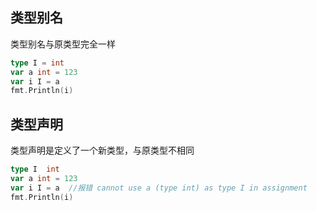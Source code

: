 ## 类型别名

类型别名与原类型完全一样

```go
type I = int
var a int = 123
var i I = a
fmt.Println(i)
```

## 类型声明

类型声明是定义了一个新类型，与原类型不相同

```go
type I  int
var a int = 123
var i I = a  //报错 cannot use a (type int) as type I in assignment
fmt.Println(i)
```

